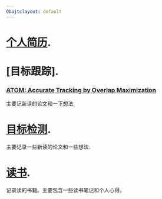```yaml
---
Obajtclayout: default
---
```




# [个人简历](/docs/cv-page.md).

# [目标跟踪].

### [ATOM: Accurate Tracking by Overlap Maximization](/docs/Object-Tacking/ATOM.md)

主要记新读的论文和一下想法.

# [目标检测](/doc/detection).

主要记录一些新读的论文和一些想法.

# [读书](/doc/readed_books).

记录读的书籍。主要包含一些读书笔记和个人心得。